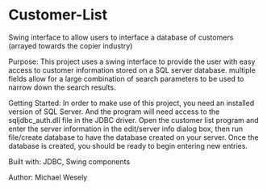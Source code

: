 # Customer-List
Swing interface to allow users to interface a database of customers (arrayed towards the copier industry)

Purpose:  This project uses a swing interface to provide the user with easy access 
          to customer information stored on a SQL server database.  multiple fields allow
          for a large combination of search parameters to be used to narrow down the search
          results.
          
Getting Started:  In order to make use of this project, you need an installed version of SQL Server.  And the
                  program will need access to the sqljdbc_auth.dll file in the JDBC driver.  Open the customer list program and enter the                   server information in the edit/server info dialog box, then run file/create database to have the database created on                       your server.  Once the database is created, you should be ready to begin entering new entries.

Built with:  JDBC, Swing components

Author:  Michael Wesely
